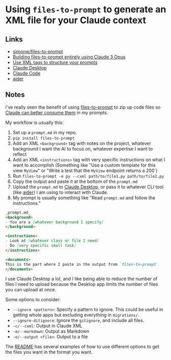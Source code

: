 # Using `files-to-prompt` to generate an XML file for your Claude context

## Links

- [simonw/files-to-prompt](https://github.com/simonw/files-to-prompt)
- [Building files-to-prompt entirely using Claude 3 Opus](https://simonwillison.net/2024/Apr/8/files-to-prompt/)
- [Use XML tags to structure your prompts](https://docs.anthropic.com/en/docs/build-with-claude/prompt-engineering/use-xml-tags)
- [Claude Desktop](https://claude.ai/download)
- [Claude Code](https://docs.anthropic.com/en/docs/agents-and-tools/claude-code/overview)
- [aider](https://aider.chat)

## Notes

I've really seen the benefit of using [files-to-prompt](https://github.com/simonw/files-to-prompt) to zip up code files so [Claude can better consume them](https://docs.anthropic.com/en/docs/build-with-claude/prompt-engineering/use-xml-tags) in my prompts.

My workflow is usually this:

1. Set up a `prompt.md` in my repo.
2. `pip install files-to-prompt`
3. Add an XML `<background>` tag with notes on the project, whatever background I want the AI to focus on, whatever expertise I want to reflect
4. Add an XML `<instructions>` tag with very specific instructions on what I want to accomplish (Something like "Use a custom template for this view `MyView`" or "Write a test that the `MyView` endpoint returns a 200`)
5. Run `files-to-prompt -e py --cxml path/to/file1.py path/to/file2.py`
6. Copy the output and paste it at the bottom of the `prompt.md`
7. Upload the `prompt.md` to [Claude Desktop](https://claude.ai/download), or pass it to whatever CLI tool (like [aider](https://aider.chat)) I am using to interact with Claude.
8. My prompt is usually something like "Read `prompt.md` and follow the instructions."

```md
_prompt.md_
<background>
- You are a [whatever background I specify]
</background>

<instructions>
- Look at [whatever class or file I need]
- Do [very specific small task]
</instructions>

<documents>
This is the part where I paste in the output from `files-to-prompt`
</documents>
```

I use Claude Desktop a lot, and I like being able to reduce the number of files I need to upload because the Desktop app limits the number of files you can upload at once.

Some options to consider:

- `--ignore <pattern>`: Specify a pattern to ignore. This could be useful in getting whole apps but excluding everything in `migrations/`.
- `--ignore-ditignore`: Ignore the `gitignore`, and include all files.
- `-c/--cxml`: Output in Claude XML
- `-m/--markdown`: Output as Markdown
- `-o/--output <file>`: Output to a file

The [README](https://github.com/simonw/files-to-prompt?tab=readme-ov-file) has several examples of how to use different options to get the files you want in the format you want.

